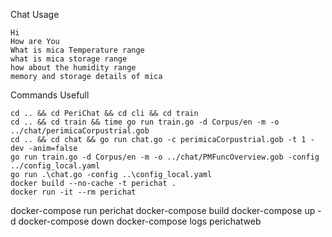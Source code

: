 Chat Usage

    Hi
    How are You
    What is mica Temperature range 
    what is mica storage range
    how about the humidity range 
    memory and storage details of mica


Commands Usefull

    cd .. && cd PeriChat && cd cli && cd train 
    cd .. && cd train && time go run train.go -d Corpus/en -m -o ../chat/perimicaCorpustrial.gob
    cd .. && cd chat && go run chat.go -c perimicaCorpustrial.gob -t 1 -dev -anim=false
    go run train.go -d Corpus/en -m -o ../chat/PMFuncOverview.gob -config ../config_local.yaml
    go run .\chat.go -config ..\config_local.yaml
    docker build --no-cache -t perichat .
    docker run -it --rm perichat    


docker-compose run perichat
docker-compose build
docker-compose up -d 
docker-compose down
docker-compose logs perichatweb 
